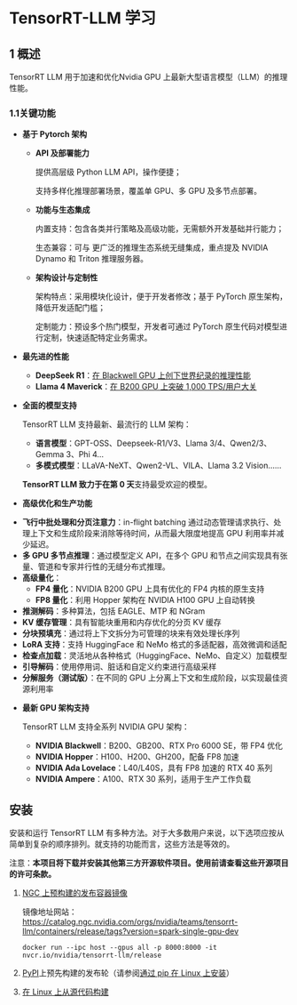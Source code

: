 # TensorRT-LLM 学习

## 1 概述

TensorRT LLM 用于加速和优化Nvidia GPU 上最新大型语言模型（LLM）的推理性能。

### **1.1关键功能**

+ **基于 Pytorch 架构**

  + **API 及部署能力**

    提供高层级 Python LLM API，操作便捷；

    支持多样化推理部署场景，覆盖单 GPU、多 GPU 及多节点部署。

  + **功能与生态集成**

    内置支持：包含各类并行策略及高级功能，无需额外开发基础并行能力；

    生态兼容：可与 更广泛的推理生态系统无缝集成，重点提及 NVIDIA Dynamo 和 Triton 推理服务器。

  + **架构设计与定制性**

    架构特点：采用模块化设计，便于开发者修改；基于 PyTorch 原生架构，降低开发适配门槛；

    定制能力：预设多个热门模型，开发者可通过 PyTorch 原生代码对模型进行定制，快速适配特定业务需求。

+ **最先进的性能**

  - **DeepSeek R1**：[在 Blackwell GPU 上创下世界纪录的推理性能](https://developer.nvidia.com/blog/nvidia-blackwell-delivers-world-record-deepseek-r1-inference-performance/)
  - **Llama 4 Maverick**：[在 B200 GPU 上突破 1,000 TPS/用户大关](https://developer.nvidia.com/blog/blackwell-breaks-the-1000-tps-user-barrier-with-metas-llama-4-maverick/)

+ **全面的模型支持**

  TensorRT LLM 支持最新、最流行的 LLM 架构：

  - **语言模型**：GPT-OSS、Deepseek-R1/V3、Llama 3/4、Qwen2/3、Gemma 3、Phi 4…
  - **多模式模型**：LLaVA-NeXT、Qwen2-VL、VILA、Llama 3.2 Vision……

  **TensorRT LLM 致力于在第 0 天**支持最受欢迎的模型。

+  **高级优化和生产功能**

  - **飞行中批处理和分页注意力**：in-flight batching 通过动态管理请求执行、处理上下文和生成阶段来消除等待时间，从而最大限度地提高 GPU 利用率并减少延迟。
  - **多 GPU 多节点推理**：通过模型定义 API，在多个 GPU 和节点之间实现具有张量、管道和专家并行性的无缝分布式推理。
  - **高级量化**：
    - **FP4 量化**：NVIDIA B200 GPU 上具有优化的 FP4 内核的原生支持
    - **FP8 量化**：利用 Hopper 架构在 NVIDIA H100 GPU 上自动转换
  - **推测解码**：多种算法，包括 EAGLE、MTP 和 NGram
  - **KV 缓存管理**：具有智能块重用和内存优化的分页 KV 缓存
  - **分块预填充**：通过将上下文拆分为可管理的块来有效处理长序列
  - **LoRA 支持**：支持 HuggingFace 和 NeMo 格式的多适配器，高效微调和适配
  - **检查点加载**：灵活地从各种格式（HuggingFace、NeMo、自定义）加载模型
  - **引导解码**：使用停用词、脏话和自定义约束进行高级采样
  - **分解服务（测试版）**：在不同的 GPU 上分离上下文和生成阶段，以实现最佳资源利用率

+ **最新 GPU 架构支持**

  TensorRT LLM 支持全系列 NVIDIA GPU 架构：

  - **NVIDIA Blackwell**：B200、GB200、RTX Pro 6000 SE，带 FP4 优化
  - **NVIDIA Hopper**：H100、H200、GH200，配备 FP8 加速
  - **NVIDIA Ada Lovelace**：L40/L40S，具有 FP8 加速的 RTX 40 系列
  - **NVIDIA Ampere**：A100、RTX 30 系列，适用于生产工作负载

## 安装

安装和运行 TensorRT LLM 有多种方法。对于大多数用户来说，以下选项应按从简单到复杂的顺序排列。就支持的功能而言，这些方法是等效的。

注意：**本项目将下载并安装其他第三方开源软件项目。使用前请查看这些开源项目的许可条款。**

1. [NGC 上预构建的发布容器镜像](https://nvidia.github.io/TensorRT-LLM/installation/containers.html#containers)

   镜像地址网站：https://catalog.ngc.nvidia.com/orgs/nvidia/teams/tensorrt-llm/containers/release/tags?version=spark-single-gpu-dev

   ```shell
   docker run --ipc host --gpus all -p 8000:8000 -it nvcr.io/nvidia/tensorrt-llm/release
   ```

   

2. [PyPI](https://pypi.org/project/tensorrt-llm)上预先构建的发布轮（请参阅[通过 pip 在 Linux 上安装](https://nvidia.github.io/TensorRT-LLM/installation/linux.html#linux)）

3. [在 Linux 上从源代码构建](https://nvidia.github.io/TensorRT-LLM/installation/build-from-source-linux.html#build-from-source-linux)